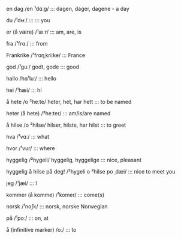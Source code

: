 en dag /en ¹dɑːg/ ::: dagen, dager, dagene - a day
<!--SR:!2024-09-28,4,278!2024-09-29,4,285-->
du 	/¹dʉː/ :::	  :::	you
<!--SR:!2024-09-30,4,292!2024-09-29,4,285-->
er (å være) 	/¹æːr/ :::	  	am, are, is
<!--SR:!2024-09-28,4,278!2024-09-29,4,285-->
fra 	/¹frɑː/ :::	  	from
<!--SR:!2024-09-28,4,278!2024-09-29,4,285-->
Frankrike 	/¹frɑŋˌkriːke/ :::	  	France
<!--SR:!2024-09-30,4,292!2024-09-28,3,265-->
god 	/¹guː/ godt, gode :::	good
<!--SR:!2024-09-28,4,278!2024-09-29,4,284-->
hallo 	/hɑ¹luː/ :::	  	hello
<!--SR:!2024-09-28,4,278!2024-09-29,4,285-->
hei 	/¹hæi/ :::	  	hi
<!--SR:!2024-09-30,4,292!2024-09-29,4,285-->
å 	hete 	/o ²heːte/ 	heter, het, har hett :::	to be named
<!--SR:!2024-10-07,10,278!2024-09-29,4,285-->
heter (å hete) 	/²heːter/ :::	  	am/is/are named
<!--SR:!2024-09-29,3,272!2024-09-29,4,285-->
å 	hilse 	/o ²hilse/ 	hilser, hilste, har hilst :::	to greet
<!--SR:!2024-10-01,4,272!2024-09-29,4,285-->
hva 	/¹vɑː/ :::	  	what
<!--SR:!2024-10-08,14,290!2024-09-29,4,285-->
hvor 	/¹vur/ :::	  	where
<!--SR:!2024-09-29,4,285!2024-09-30,4,292-->

hyggelig 	/²hygeli/ 	hyggelig, hyggelige :::	nice, pleasant
<!--SR:!2024-10-03,6,258!2024-09-30,4,292-->
hyggelig å hilse på deg! 	/²hygeli o ²hilse po ˌdæi/ :::	  	nice to meet you
<!--SR:!2024-09-28,4,274!2024-09-29,4,285-->
jeg 	/¹jæi/ :::	  	I
<!--SR:!2024-09-29,4,285!2024-09-30,4,292-->
kommer (å komme) 	/¹komer/ :::	  	come(s)
<!--SR:!2024-09-29,4,285!2024-09-30,4,292-->

norsk 	/¹noʃk/ :::	norsk, norske 	Norwegian
<!--SR:!2024-09-28,4,278!2024-09-29,4,285-->
på 	/¹poː/ :::	  	on, at
<!--SR:!2000-01-01,1,250!2024-09-30,3,245-->
å (infinitive marker) 	/oː/ :::	  	to
<!--SR:!2024-09-28,4,278!2024-09-28,1,205-->